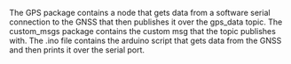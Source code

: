 The GPS package contains a node that gets data from a software serial connection to the GNSS that then publishes it over the gps_data topic.
The custom_msgs package contains the custom msg that the topic publishes with.
The .ino file contains the arduino script that gets data from the GNSS and then prints it over the serial port.
